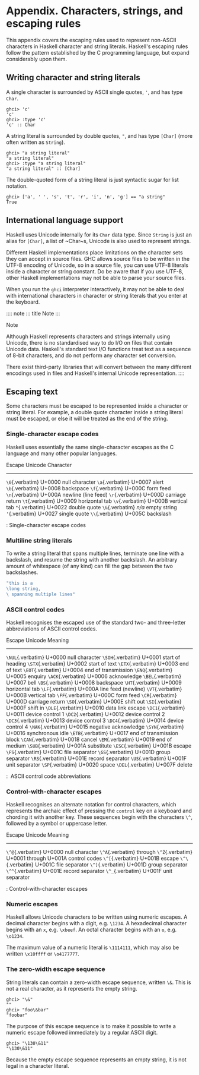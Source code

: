 # Appendix. Characters, strings, and escaping rules

This appendix covers the escaping rules used to represent non-ASCII
characters in Haskell character and string literals. Haskell's escaping
rules follow the pattern established by the C programming language, but
expand considerably upon them.

## Writing character and string literals

A single character is surrounded by ASCII single quotes, `'`, and has
type `Char`.

``` screen
ghci> 'c'
'c'
ghci> :type 'c'
'c' :: Char
```

A string literal is surrounded by double quotes, `"`, and has type
`[Char]` (more often written as `String`).

``` screen
ghci> "a string literal"
"a string literal"
ghci> :type "a string literal"
"a string literal" :: [Char]
```

The double-quoted form of a string literal is just syntactic sugar for
list notation.

``` screen
ghci> ['a', ' ', 's', 't', 'r', 'i', 'n', 'g'] == "a string"
True
```

## International language support

Haskell uses Unicode internally for its `Char` data type. Since `String`
is just an alias for `[Char]`, a list of \~Char\~s, Unicode is also used
to represent strings.

Different Haskell implementations place limitations on the character
sets they can accept in source files. GHC allows source files to be
written in the UTF-8 encoding of Unicode, so in a source file, you can
use UTF-8 literals inside a character or string constant. Do be aware
that if you use UTF-8, other Haskell implementations may not be able to
parse your source files.

When you run the `ghci` interpreter interactively, it may not be able to
deal with international characters in character or string literals that
you enter at the keyboard.

:::: note
::: title
Note
:::

Note

Although Haskell represents characters and strings internally using
Unicode, there is no standardised way to do I/O on files that contain
Unicode data. Haskell's standard text I/O functions treat text as a
sequence of 8-bit characters, and do not perform any character set
conversion.

There exist third-party libraries that will convert between the many
different encodings used in files and Haskell's internal Unicode
representation.
::::

## Escaping text

Some characters must be escaped to be represented inside a character or
string literal. For example, a double quote character inside a string
literal must be escaped, or else it will be treated as the end of the
string.

### Single-character escape codes

Haskell uses essentially the same single-character escapes as the C
language and many other popular languages.

  Escape            Unicode   Character
  ----------------- --------- ---------------------
  `\0`{.verbatim}   U+0000    null character
  `\a`{.verbatim}   U+0007    alert
  `\b`{.verbatim}   U+0008    backspace
  `\f`{.verbatim}   U+000C    form feed
  `\n`{.verbatim}   U+000A    newline (line feed)
  `\r`{.verbatim}   U+000D    carriage return
  `\t`{.verbatim}   U+0009    horizontal tab
  `\v`{.verbatim}   U+000B    vertical tab
  `"`{.verbatim}   U+0022    double quote
  `\&`{.verbatim}   *n/a*     empty string
  `'`{.verbatim}   U+0027    single quote
  `\\`{.verbatim}   U+005C    backslash

  : Single-character escape codes

### Multiline string literals

To write a string literal that spans multiple lines, terminate one line
with a backslash, and resume the string with another backslash. An
arbitrary amount of whitespace (of any kind) can fill the gap between
the two backslashes.

``` haskell
"this is a 
\long string,
\ spanning multiple lines"
```

### ASCII control codes

Haskell recognises the escaped use of the standard two- and three-letter
abbreviations of ASCII control codes.

  Escape              Unicode   Meaning
  ------------------- --------- ---------------------------
  `\NUL`{.verbatim}   U+0000    null character
  `\SOH`{.verbatim}   U+0001    start of heading
  `\STX`{.verbatim}   U+0002    start of text
  `\ETX`{.verbatim}   U+0003    end of text
  `\EOT`{.verbatim}   U+0004    end of transmission
  `\ENQ`{.verbatim}   U+0005    enquiry
  `\ACK`{.verbatim}   U+0006    acknowledge
  `\BEL`{.verbatim}   U+0007    bell
  `\BS`{.verbatim}    U+0008    backspace
  `\HT`{.verbatim}    U+0009    horizontal tab
  `\LF`{.verbatim}    U+000A    line feed (newline)
  `\VT`{.verbatim}    U+000B    vertical tab
  `\FF`{.verbatim}    U+000C    form feed
  `\CR`{.verbatim}    U+000D    carriage return
  `\SO`{.verbatim}    U+000E    shift out
  `\SI`{.verbatim}    U+000F    shift in
  `\DLE`{.verbatim}   U+0010    data link escape
  `\DC1`{.verbatim}   U+0011    device control 1
  `\DC2`{.verbatim}   U+0012    device control 2
  `\DC3`{.verbatim}   U+0013    device control 3
  `\DC4`{.verbatim}   U+0014    device control 4
  `\NAK`{.verbatim}   U+0015    negative acknowledge
  `\SYN`{.verbatim}   U+0016    synchronous idle
  `\ETB`{.verbatim}   U+0017    end of transmission block
  `\CAN`{.verbatim}   U+0018    cancel
  `\EM`{.verbatim}    U+0019    end of medium
  `\SUB`{.verbatim}   U+001A    substitute
  `\ESC`{.verbatim}   U+001B    escape
  `\FS`{.verbatim}    U+001C    file separator
  `\GS`{.verbatim}    U+001D    group separator
  `\RS`{.verbatim}    U+001E    record separator
  `\US`{.verbatim}    U+001F    unit separator
  `\SP`{.verbatim}    U+0020    space
  `\DEL`{.verbatim}   U+007F    delete

  :  ASCII control code abbreviations

### Control-with-character escapes

Haskell recognises an alternate notation for control characters, which
represents the archaic effect of pressing the `control` key on a
keyboard and chording it with another key. These sequences begin with
the characters `\^`, followed by a symbol or uppercase letter.

  Escape                                      Unicode                 Meaning
  ------------------------------------------- ----------------------- ------------------
  `\^@`{.verbatim}                            U+0000                  null character
  `\^A`{.verbatim} through `\^Z`{.verbatim}   U+0001 through U+001A   control codes
  `\^[`{.verbatim}                            U+001B                  escape
  `\^\`{.verbatim}                            U+001C                  file separator
  `\^]`{.verbatim}                            U+001D                  group separator
  `\^^`{.verbatim}                            U+001E                  record separator
  `\^_`{.verbatim}                            U+001F                  unit separator

  : Control-with-character escapes

### Numeric escapes

Haskell allows Unicode characters to be written using numeric escapes. A
decimal character begins with a digit, e.g. `\1234`. A hexadecimal
character begins with an `x`, e.g. `\xbeef`. An octal character begins
with an `o`, e.g. `\o1234`.

The maximum value of a numeric literal is `\1114111`, which may also be
written `\x10ffff` or `\o4177777`.

### The zero-width escape sequence

String literals can contain a zero-width escape sequence, written `\&`.
This is not a real character, as it represents the empty string.

``` screen
ghci> "\&"
""
ghci> "foo\&bar"
"foobar"
```

The purpose of this escape sequence is to make it possible to write a
numeric escape followed immediately by a regular ASCII digit.

``` screen
ghci> "\130\&11"
"\130\&11"
```

Because the empty escape sequence represents an empty string, it is not
legal in a character literal.
